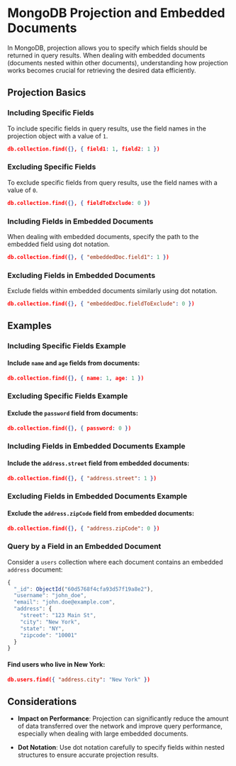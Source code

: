 
# MongoDB Projection and Embedded Documents

In MongoDB, projection allows you to specify which fields should be returned in query results. When dealing with embedded documents (documents nested within other documents), understanding how projection works becomes crucial for retrieving the desired data efficiently.

## Projection Basics

### Including Specific Fields

To include specific fields in query results, use the field names in the projection object with a value of `1`.
```json
db.collection.find({}, { field1: 1, field2: 1 })
```

### Excluding Specific Fields

To exclude specific fields from query results, use the field names with a value of `0`.
```json
db.collection.find({}, { fieldToExclude: 0 })
```

### Including Fields in Embedded Documents

When dealing with embedded documents, specify the path to the embedded field using dot notation.
```json
db.collection.find({}, { "embeddedDoc.field1": 1 })
```

### Excluding Fields in Embedded Documents

Exclude fields within embedded documents similarly using dot notation.
```json
db.collection.find({}, { "embeddedDoc.fieldToExclude": 0 })
```

## Examples

### Including Specific Fields Example

#### Include `name` and `age` fields from documents:
```json
db.collection.find({}, { name: 1, age: 1 })
```

### Excluding Specific Fields Example

#### Exclude the `password` field from documents:
```json
db.collection.find({}, { password: 0 })
```

### Including Fields in Embedded Documents Example

#### Include the `address.street` field from embedded documents:
```json
db.collection.find({}, { "address.street": 1 })
```

### Excluding Fields in Embedded Documents Example

#### Exclude the `address.zipCode` field from embedded documents:
```json
db.collection.find({}, { "address.zipCode": 0 })
```

### Query by a Field in an Embedded Document

Consider a `users` collection where each document contains an embedded `address` document:

```js
{
  "_id": ObjectId("60d5768f4cfa93d57f19a8e2"),
  "username": "john_doe",
  "email": "john.doe@example.com",
  "address": {
    "street": "123 Main St",
    "city": "New York",
    "state": "NY",
    "zipcode": "10001"
  }
}
```



#### Find users who live in New York:
```json
db.users.find({ "address.city": "New York" })
```


## Considerations

- **Impact on Performance**: Projection can significantly reduce the amount of data transferred over the network and improve query performance, especially when dealing with large embedded documents.
  
- **Dot Notation**: Use dot notation carefully to specify fields within nested structures to ensure accurate projection results.